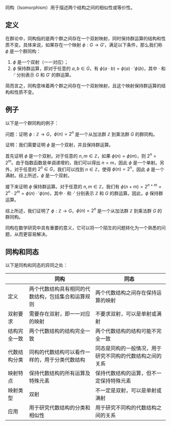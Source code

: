 同构（Isomorphism）用于描述两个结构之间的相似性或等价性。
## 定义

在群论中，同构指的是两个群之间存在一个双射映射，同时保持群运算的结构和性质不变。具体来说，如果存在一个映射 $\phi: G \to G'$，满足以下条件，那么我们称 $\phi$ 是一个群同构：

1. $\phi$ 是一个双射（一一对应）；
2. $\phi$ 保持群运算，即对于任意的 $a, b \in G$，有 $\phi(a \cdot b) = \phi(a) \cdot' \phi(b)$，其中 $\cdot$ 和 $\cdot'$ 分别表示 $G$ 和 $G'$ 的群运算。

简而言之，同构意味着两个群之间存在一个双射映射，且这个映射保持群运算的结构和性质不变。

## 例子

以下是一个群同构的例子：

问题：证明 $\phi: \mathbb{Z} \to G$，$\phi(n) = 2^n$ 是一个从加法群 $\mathbb{Z}$ 到乘法群 $G$ 的群同构。

证明：我们需要证明 $\phi$ 是一个双射，并且保持群运算。

首先证明 $\phi$ 是一个双射。对于任意的 $n, m \in \mathbb{Z}$，如果 $\phi(n) = \phi(m)$，则 $2^n = 2^m$。由于指数函数是单调递增的，我们可以得出 $n = m$，因此 $\phi$ 是一个单射。另外，对于任意的 $2^n \in G$，我们可以找到 $n \in \mathbb{Z}$，使得 $\phi(n) = 2^n$，因此 $\phi$ 是一个满射。综上所述，$\phi$ 是一个双射。

接下来证明 $\phi$ 保持群运算。对于任意的 $n, m \in \mathbb{Z}$，我们有 $\phi(n + m) = 2^{n + m} = 2^n \cdot 2^m = \phi(n) \cdot' \phi(m)$，其中 $\cdot$ 和 $\cdot'$ 分别表示 $\mathbb{Z}$ 和 $G$ 的群运算。因此，$\phi$ 保持群运算。

综上所述，我们证明了 $\phi: \mathbb{Z} \to G$，$\phi(n) = 2^n$ 是一个从加法群 $\mathbb{Z}$ 到乘法群 $G$ 的群同构。

同构在数学研究中具有重要的意义，它可以将一个陌生的问题转化为一个熟悉的问题，从而更容易解决。

## 同构和同态

以下是同构和同态的异同之处：

|  | 同构 | 同态 |
| --- | --- | --- |
| 定义 | 两个代数结构具有相同的代数结构，包括集合和运算规则  | 两个代数结构之间存在保持运算的映射  |
| 双射要求 | 需要存在双射，即一一对应的映射  | 不要求双射，可以是单射或满射  |
| 结构完全一致 | 两个代数结构的结构完全一致 | 两个代数结构的结构可能不完全一致 |
| 代数结构分类 | 同构的代数结构可以看作一样的，用于分类代数结构  | 同态是同构的一般情况，用于研究不同构的代数结构之间的关系  |
| 映射特点 | 保持代数结构的所有运算及特殊元素 | 保持代数结构的运算，但不一定保持特殊元素 |
| 映射类型 | 双射 | 不一定是双射，可以是单射或满射 |
| 应用 | 用于研究代数结构的分类和相似性  | 用于研究不同构的代数结构之间的关系  |

